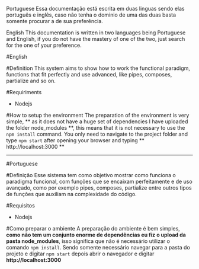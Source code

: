 Portuguese
Essa documentação está escrita em duas linguas sendo elas português e inglês, caso não tenha o dominio de uma das duas basta somente procurar a de sua preferência.

English
This documentation is written in two languages ​​being Portuguese and English, if you do not have the mastery of one of the two, just search for the one of your preference.

#English

#Definition
This system aims to show how to work the functional paradigm, functions that fit perfectly and use advanced, like pipes, composes, partialize and so on.

#Requiriments
- Nodejs

#How to setup the environment
The preparation of the environment is very simple, ** as it does not have a huge set of dependencies I have uploaded the folder node_modules **, this means that it is not necessary to use the `npm install` command. You only need to navigate to the project folder and type `npm start` after  opening your browser and typing ** http://localhost:3000 **

------------
#Portuguese

#Definição
Esse sistema tem como objetivo mostrar como funciona o paradigma funcional, com funções que se encaixam perfeitamente e de uso avançado, como por exemplo pipes, composes,	partialize entre outros tipos de funções que auxiliam na complexidade do código.

#Requisitos
- Nodejs

#Como preparar o ambiente
A preparação do ambiente é bem simples, **como não tem um conjunto enorme de dependências eu fiz o upload da pasta node_modules**, isso significa que não é necessário utilizar o comando `npm install`. Sendo somente necessário navegar para a pasta do projeto e digitar `npm start` depois abrir o navegador e digitar **http://localhost:3000**

